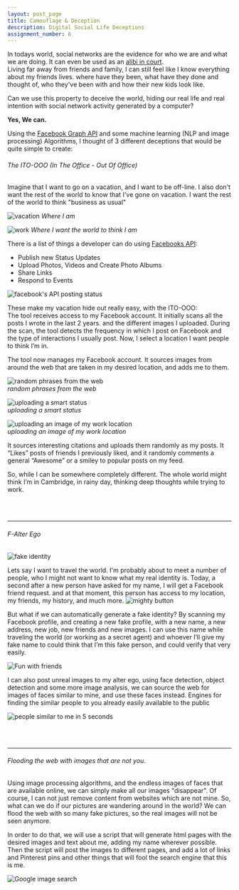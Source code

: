 ```yaml
---
layout: post_page
title: Camouflage & Deception
description: Digital Social Life Deceptions
assignment_number: 6
---
```

In todays world, social networks are the evidence for who we are and what we are doing. It can even be used as an [alibi in court](http://mashable.com/2009/11/11/facebook-alibi/#TuJfpRxIriqw).  
Living far away from friends and family, I can still feel like I know everything about my friends lives. where have they been, what have they done and thought of, who they've been with and how their new kids look like.

Can we use this property to deceive the world, hiding our real life and real intention with social network activity generated by a computer?

**Yes, We can.**

Using the [Facebook Graph API](https://developers.facebook.com/docs/graph-api) and some machine learning (NLP and image processing) Algorithms, I thought of 3 different deceptions that would be quite simple to create:

###### The ITO-OOO (In The Office - Out Of Office)
Imagine that I want to go on a vacation, and I want to be off-line. I also don't want the rest of the world to know that I've gone on vacation. I want the rest of the world to think "business as usual"

![vacation]({{site.baseurl}}/img/deception/Tropical-Vacation.jpg) 
*Where I am*

![work]({{site.baseurl}}/img/deception/work.jpg) 
*Where I want the world to think I am*

There is a list of things a developer can do using [Facebooks API](https://developers.facebook.com/docs/graph-api/common-scenarios):  

* Publish new Status Updates  
* Upload Photos, Videos and Create Photo Albums  
* Share Links  
* Respond to Events  

![facebook's API posting status]({{site.baseurl}}/img/deception/facebook_api.png) 


These make my vacation hide out really easy, with the ITO-OOO:  
The tool receives access to my Facebook account. It initially scans all the posts I wrote in the last 2 years. and the different images I uploaded. During the scan, the tool detects the frequency in which I post on Facebook and the type of interactions I usually post.
Now, I select a location I want people to think I’m in.

The tool now manages my Facebook account. It sources images from around the web that are taken in my desired location, and adds me to them.   
  

![random phrases from the web]({{site.baseurl}}/img/deception/smart_phrases.png)  
*random phrases from the web*
  

    
![uploading a smart status]({{site.baseurl}}/img/deception/status.png)     
*uploading a smart status*
  
  

![uploading an image of my work location]({{site.baseurl}}/img/deception/posting_photo.png)   
*uploading an image of my work location*

It sources interesting citations and uploads them randomly as my posts.
It “Likes” posts of friends I previously liked, and it randomly comments a general “Awesome” or a smiley to popular posts on my feed.  

So, while I can be somewhere completely different. The whole world might think I’m in Cambridge, in rainy day, thinking deep thoughts while trying to work.


<br/>
<br/>
<hr>

###### F-Alter Ego  

![fake identity]({{site.baseurl}}/img/deception/fake_identity.jpg)   
  
Lets say I want to travel the world. I'm probably about to meet a number of people, who I might not want to know what my real identity is.
Today, a second after a new person have asked for my name, I will get a Facebook friend request. and at that moment, this person has access to my location, my friends, my history, and much more.
![mighty button]({{site.baseurl}}/img/deception/add_as_friend.jpg)  


But what if we can automatically generate a fake identity?
By scanning my Facebook profile, and creating a new fake profile, with a new name, a new address, new job, new friends and new images.
I can use this name while traveling the world (or working as a secret agent) and whoever I’ll give my fake name to could think that I’m this fake person, and could verify that very easily.

![Fun with friends]({{site.baseurl}}/img/deception/alter_ego.jpg)

I can also post unreal images to my alter ego, using face detection, object detection and some more image analysis, we can source the web for images of faces similar to mine, and use these faces instead.
Engines for finding the similar people to you already easily available to the public
  
![people similar to me in 5 seconds]({{site.baseurl}}/img/deception/similar_to_me.png)

<br/>
<br/>
<hr>

###### Flooding the web with images that are not you.
Using image processing algorithms, and the endless images of faces that are available online, we can simply make all our images "disappear".
Of course, I can not just remove content from websites which are not mine. So, what can we do if our pictures are wandering around in the world? We can flood the web with so many fake pictures, so the real images will not be seen anymore.

In order to do that, we will use a script that will generate html pages with the desired images and text about me, adding my name wherever possible.
Then the script will post the images to different pages, and add a lot of links and Pinterest pins and other things that will fool the search engine that this is me.

![Google image search]({{site.baseurl}}/img/deception/google_images.jpg)
